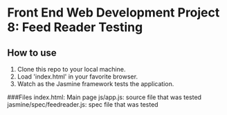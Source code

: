 # Front End Web Development Project 8: Feed Reader Testing

## How to use
1. Clone this repo to your local machine.
2. Load 'index.html' in your favorite browser.
3. Watch as the Jasmine framework tests the application.

###Files
index.html:  Main page
js/app.js: source file that was tested
jasmine/spec/feedreader.js: spec file that was tested
